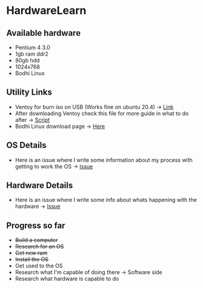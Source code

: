 # HardwareLearn

## Available hardware

- Pentium 4 3.0
- 1gb ram ddr2
- 80gb hdd
- 1024x768
- Bodhi Linux

## Utility Links

- Ventoy for burn iso on USB (Works fine on ubuntu 20.4) -> [Link](https://ventoy.net/en/index.html)
- After downloading Ventoy check this file for more guide in what to do after -> [Script](https://github.com/jd-apprentice/HardwareLearn/blob/main/ventoy.sh)
- Bodhi Linux download page -> [Here](https://www.bodhilinux.com/download/)

## OS Details

- Here is an issue where I write some information about my process with getting to work the OS -> [Issue](https://github.com/jd-apprentice/HardwareLearn/issues/1)

## Hardware Details

- Here is an issue where I write some info about whats happening with the hardware -> [Issue](https://github.com/jd-apprentice/HardwareLearn/issues/2)

## Progress so far

- ~~Build a computer~~
- ~~Research for an OS~~
- ~~Get new ram~~
- ~~Install the OS~~
- Get used to the OS
- Research what I'm capable of doing there -> Software side
- Research what hardware is capable to do
